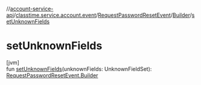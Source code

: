 //[account-service-api](../../../../index.md)/[classtime.service.account.event](../../index.md)/[RequestPasswordResetEvent](../index.md)/[Builder](index.md)/[setUnknownFields](set-unknown-fields.md)

# setUnknownFields

[jvm]\
fun [setUnknownFields](set-unknown-fields.md)(unknownFields: UnknownFieldSet): [RequestPasswordResetEvent.Builder](index.md)
